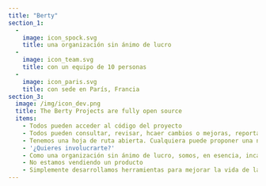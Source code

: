 ```yaml
---
title: "Berty"
section_1:
  - 
    image: icon_spock.svg
    title: una organización sin ánimo de lucro
  - 
    image: icon_team.svg
    title: con un equipo de 10 personas
  - 
    image: icon_paris.svg
    title: con sede en París, Francia
section_3:
  image: /img/icon_dev.png
  title: The Berty Projects are fully open source
  items:
    - Todos pueden acceder al código del proyecto
    - Todos pueden consultar, revisar, hcaer cambios o mejoras, reportar errores, realizar una auditoría de seguridad...
    - Tenemos una hoja de ruta abierta. Cualquiera puede proponer una nueva característica
    - '¿Quieres involucrarte?'
    - Como una organización sin ánimo de lucro, somos, en esencia, incapaces de obtener ganacias
    - No estamos vendiendo un producto
    - Simplemente desarrollamos herramientas para mejorar la vida de las personas
---
```


<!-- everything is done in layouts/_default/home.html -->

